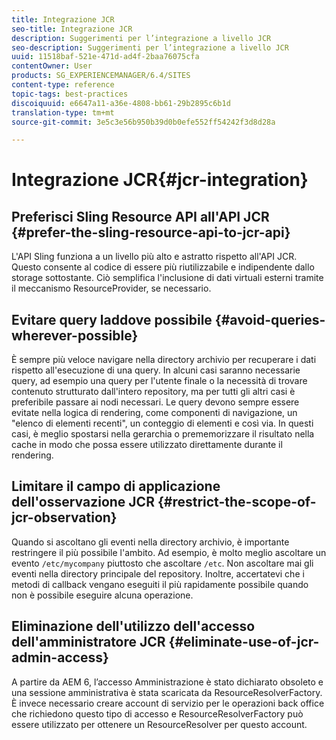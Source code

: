 ```yaml
---
title: Integrazione JCR
seo-title: Integrazione JCR
description: Suggerimenti per l’integrazione a livello JCR
seo-description: Suggerimenti per l’integrazione a livello JCR
uuid: 11518baf-521e-471d-ad4f-2baa76075cfa
contentOwner: User
products: SG_EXPERIENCEMANAGER/6.4/SITES
content-type: reference
topic-tags: best-practices
discoiquuid: e6647a11-a36e-4808-bb61-29b2895c6b1d
translation-type: tm+mt
source-git-commit: 3e5c3e56b950b39d0b0efe552ff54242f3d8d28a

---
```



# Integrazione JCR{#jcr-integration}

## Preferisci Sling Resource API all&#39;API JCR {#prefer-the-sling-resource-api-to-jcr-api}

L&#39;API Sling funziona a un livello più alto e astratto rispetto all&#39;API JCR. Questo consente al codice di essere più riutilizzabile e indipendente dallo storage sottostante. Ciò semplifica l&#39;inclusione di dati virtuali esterni tramite il meccanismo ResourceProvider, se necessario.

## Evitare query laddove possibile {#avoid-queries-wherever-possible}

È sempre più veloce navigare nella directory archivio per recuperare i dati rispetto all&#39;esecuzione di una query. In alcuni casi saranno necessarie query, ad esempio una query per l&#39;utente finale o la necessità di trovare contenuto strutturato dall&#39;intero repository, ma per tutti gli altri casi è preferibile passare ai nodi necessari. Le query devono sempre essere evitate nella logica di rendering, come componenti di navigazione, un &quot;elenco di elementi recenti&quot;, un conteggio di elementi e così via. In questi casi, è meglio spostarsi nella gerarchia o prememorizzare il risultato nella cache in modo che possa essere utilizzato direttamente durante il rendering.

## Limitare il campo di applicazione dell&#39;osservazione JCR {#restrict-the-scope-of-jcr-observation}

Quando si ascoltano gli eventi nella directory archivio, è importante restringere il più possibile l&#39;ambito. Ad esempio, è molto meglio ascoltare un evento `/etc/mycompany` piuttosto che ascoltare `/etc`. Non ascoltare mai gli eventi nella directory principale del repository. Inoltre, accertatevi che i metodi di callback vengano eseguiti il più rapidamente possibile quando non è possibile eseguire alcuna operazione.

## Eliminazione dell&#39;utilizzo dell&#39;accesso dell&#39;amministratore JCR {#eliminate-use-of-jcr-admin-access}

A partire da AEM 6, l’accesso Amministrazione è stato dichiarato obsoleto e una sessione amministrativa è stata scaricata da ResourceResolverFactory. È invece necessario creare account di servizio per le operazioni back office che richiedono questo tipo di accesso e ResourceResolverFactory può essere utilizzato per ottenere un ResourceResolver per questo account.
